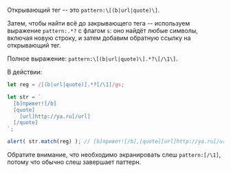 
Открывающий тег -- это `pattern:\[(b|url|quote)\]`.

Затем, чтобы найти всё до закрывающего тега -- используем выражение `pattern:.*?` с флагом `s`: оно найдёт любые символы, включая новую строку, и затем добавим обратную ссылку на открывающий тег.

Полное выражение: `pattern:\[(b|url|quote)\].*?\[/\1\]`.

В действии:

```js run
let reg = /[(b|url|quote)].*?[/\1]/gs;

let str = `
  [b]привет![/b]
  [quote]
    [url]http://ya.ru[/url]
  [/quote]
`;

alert( str.match(reg) ); // [b]привет![/b],[quote][url]http://ya.ru[/url][/quote]
```

Обратите внимание, что необходимо экранировать слеш `pattern:[/\1]`, потому что обычно слеш завершает паттерн.

